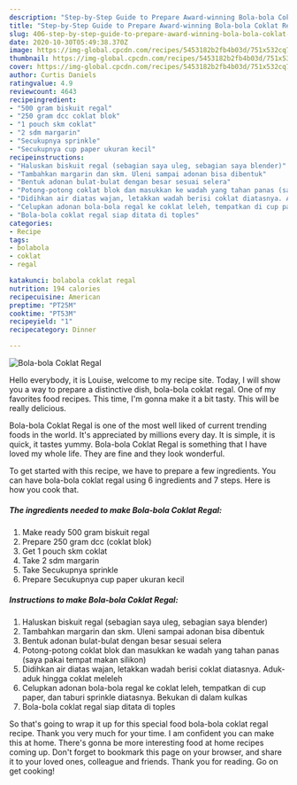 ```yaml
---
description: "Step-by-Step Guide to Prepare Award-winning Bola-bola Coklat Regal"
title: "Step-by-Step Guide to Prepare Award-winning Bola-bola Coklat Regal"
slug: 406-step-by-step-guide-to-prepare-award-winning-bola-bola-coklat-regal
date: 2020-10-30T05:49:38.370Z
image: https://img-global.cpcdn.com/recipes/5453182b2fb4b03d/751x532cq70/bola-bola-coklat-regal-foto-resep-utama.jpg
thumbnail: https://img-global.cpcdn.com/recipes/5453182b2fb4b03d/751x532cq70/bola-bola-coklat-regal-foto-resep-utama.jpg
cover: https://img-global.cpcdn.com/recipes/5453182b2fb4b03d/751x532cq70/bola-bola-coklat-regal-foto-resep-utama.jpg
author: Curtis Daniels
ratingvalue: 4.9
reviewcount: 4643
recipeingredient:
- "500 gram biskuit regal"
- "250 gram dcc coklat blok"
- "1 pouch skm coklat"
- "2 sdm margarin"
- "Secukupnya sprinkle"
- "Secukupnya cup paper ukuran kecil"
recipeinstructions:
- "Haluskan biskuit regal (sebagian saya uleg, sebagian saya blender)"
- "Tambahkan margarin dan skm. Uleni sampai adonan bisa dibentuk"
- "Bentuk adonan bulat-bulat dengan besar sesuai selera"
- "Potong-potong coklat blok dan masukkan ke wadah yang tahan panas (saya pakai tempat makan silikon)"
- "Didihkan air diatas wajan, letakkan wadah berisi coklat diatasnya. Aduk-aduk hingga coklat meleleh"
- "Celupkan adonan bola-bola regal ke coklat leleh, tempatkan di cup paper, dan taburi sprinkle diatasnya. Bekukan di dalam kulkas"
- "Bola-bola coklat regal siap ditata di toples"
categories:
- Recipe
tags:
- bolabola
- coklat
- regal

katakunci: bolabola coklat regal 
nutrition: 194 calories
recipecuisine: American
preptime: "PT25M"
cooktime: "PT53M"
recipeyield: "1"
recipecategory: Dinner

---
```



![Bola-bola Coklat Regal](https://img-global.cpcdn.com/recipes/5453182b2fb4b03d/751x532cq70/bola-bola-coklat-regal-foto-resep-utama.jpg)

Hello everybody, it is Louise, welcome to my recipe site. Today, I will show you a way to prepare a distinctive dish, bola-bola coklat regal. One of my favorites food recipes. This time, I'm gonna make it a bit tasty. This will be really delicious.

Bola-bola Coklat Regal is one of the most well liked of current trending foods in the world. It's appreciated by millions every day. It is simple, it is quick, it tastes yummy. Bola-bola Coklat Regal is something that I have loved my whole life. They are fine and they look wonderful.




To get started with this recipe, we have to prepare a few ingredients. You can have bola-bola coklat regal using 6 ingredients and 7 steps. Here is how you cook that.

<!--inarticleads1-->

##### The ingredients needed to make Bola-bola Coklat Regal:

1. Make ready 500 gram biskuit regal
1. Prepare 250 gram dcc (coklat blok)
1. Get 1 pouch skm coklat
1. Take 2 sdm margarin
1. Take Secukupnya sprinkle
1. Prepare Secukupnya cup paper ukuran kecil




<!--inarticleads2-->

##### Instructions to make Bola-bola Coklat Regal:

1. Haluskan biskuit regal (sebagian saya uleg, sebagian saya blender)
1. Tambahkan margarin dan skm. Uleni sampai adonan bisa dibentuk
1. Bentuk adonan bulat-bulat dengan besar sesuai selera
1. Potong-potong coklat blok dan masukkan ke wadah yang tahan panas (saya pakai tempat makan silikon)
1. Didihkan air diatas wajan, letakkan wadah berisi coklat diatasnya. Aduk-aduk hingga coklat meleleh
1. Celupkan adonan bola-bola regal ke coklat leleh, tempatkan di cup paper, dan taburi sprinkle diatasnya. Bekukan di dalam kulkas
1. Bola-bola coklat regal siap ditata di toples




So that's going to wrap it up for this special food bola-bola coklat regal recipe. Thank you very much for your time. I am confident you can make this at home. There's gonna be more interesting food at home recipes coming up. Don't forget to bookmark this page on your browser, and share it to your loved ones, colleague and friends. Thank you for reading. Go on get cooking!
